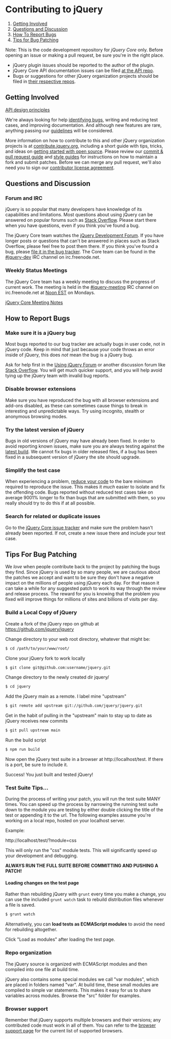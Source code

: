 # Contributing to jQuery

1. [Getting Involved](#getting-involved)
2. [Questions and Discussion](#questions-and-discussion)
3. [How To Report Bugs](#how-to-report-bugs)
4. [Tips for Bug Patching](#tips-for-bug-patching)

Note: This is the code development repository for *jQuery Core* only. Before opening an issue or making a pull request, be sure you're in the right place.
* jQuery plugin issues should be reported to the author of the plugin.
* jQuery Core API documentation issues can be filed [at the API repo](https://github.com/jquery/api.jquery.com/issues).
* Bugs or suggestions for other jQuery organization projects should be filed in [their respective repos](https://github.com/jquery/).

## Getting Involved

[API design principles](https://github.com/jquery/jquery/wiki/API-design-guidelines)

We're always looking for help [identifying bugs](#how-to-report-bugs), writing and reducing test cases, and improving documentation. And although new features are rare, anything passing our [guidelines](https://github.com/jquery/jquery/wiki/Adding-new-features) will be considered.

More information on how to contribute to this and other jQuery organization projects is at [contribute.jquery.org](https://contribute.jquery.org), including a short guide with tips, tricks, and ideas on [getting started with open source](https://contribute.jquery.org/open-source/). Please review our [commit & pull request guide](https://contribute.jquery.org/commits-and-pull-requests/) and [style guides](https://contribute.jquery.org/style-guide/) for instructions on how to maintain a fork and submit patches. Before we can merge any pull request, we'll also need you to sign our [contributor license agreement](https://contribute.jquery.org/cla/).


## Questions and Discussion

### Forum and IRC

jQuery is so popular that many developers have knowledge of its capabilities and limitations. Most questions about using jQuery can be answered on popular forums such as [Stack Overflow](https://stackoverflow.com). Please start there when you have questions, even if you think you've found a bug.

The jQuery Core team watches the [jQuery Development Forum](https://forum.jquery.com/developing-jquery-core). If you have longer posts or questions that can't be answered in places such as Stack Overflow, please feel free to post them there. If you think you've found a bug, please [file it in the bug tracker](#how-to-report-bugs). The Core team can be found in the [#jquery-dev](https://webchat.freenode.net/?channels=jquery-dev) IRC channel on irc.freenode.net.

### Weekly Status Meetings

The jQuery Core team has a weekly meeting to discuss the progress of current work. The meeting is held in the [#jquery-meeting](https://webchat.freenode.net/?channels=jquery-meeting) IRC channel on irc.freenode.net at [Noon EST](https://www.timeanddate.com/worldclock/fixedtime.html?month=1&day=17&year=2011&hour=12&min=0&sec=0&p1=43) on Mondays.

[jQuery Core Meeting Notes](https://meetings.jquery.org/category/core/)


## How to Report Bugs

### Make sure it is a jQuery bug

Most bugs reported to our bug tracker are actually bugs in user code, not in jQuery code. Keep in mind that just because your code throws an error inside of jQuery, this does *not* mean the bug is a jQuery bug.

Ask for help first in the [Using jQuery Forum](https://forum.jquery.com/using-jquery) or another discussion forum like [Stack Overflow](https://stackoverflow.com/). You will get much quicker support, and you will help avoid tying up the jQuery team with invalid bug reports.

### Disable browser extensions

Make sure you have reproduced the bug with all browser extensions and add-ons disabled, as these can sometimes cause things to break in interesting and unpredictable ways. Try using incognito, stealth or anonymous browsing modes.

### Try the latest version of jQuery

Bugs in old versions of jQuery may have already been fixed. In order to avoid reporting known issues, make sure you are always testing against the [latest build](https://releases.jquery.com/git/jquery-git.js). We cannot fix bugs in older released files, if a bug has been fixed in a subsequent version of jQuery the site should upgrade.

### Simplify the test case

When experiencing a problem, [reduce your code](https://webkit.org/quality/reduction.html) to the bare minimum required to reproduce the issue. This makes it *much* easier to isolate and fix the offending code. Bugs reported without reduced test cases take on average 9001% longer to fix than bugs that are submitted with them, so you really should try to do this if at all possible.

### Search for related or duplicate issues

Go to the [jQuery Core issue tracker](https://github.com/jquery/jquery/issues) and make sure the problem hasn't already been reported. If not, create a new issue there and include your test case.


## Tips For Bug Patching

We *love* when people contribute back to the project by patching the bugs they find. Since jQuery is used by so many people, we are cautious about the patches we accept and want to be sure they don't have a negative impact on the millions of people using jQuery each day. For that reason it can take a while for any suggested patch to work its way through the review and release process. The reward for you is knowing that the problem you fixed will improve things for millions of sites and billions of visits per day.

### Build a Local Copy of jQuery

Create a fork of the jQuery repo on github at https://github.com/jquery/jquery

Change directory to your web root directory, whatever that might be:

```bash
$ cd /path/to/your/www/root/
```

Clone your jQuery fork to work locally

```bash
$ git clone git@github.com:username/jquery.git
```

Change directory to the newly created dir jquery/

```bash
$ cd jquery
```

Add the jQuery main as a remote. I label mine "upstream"

```bash
$ git remote add upstream git://github.com/jquery/jquery.git
```

Get in the habit of pulling in the "upstream" main to stay up to date as jQuery receives new commits

```bash
$ git pull upstream main
```

Run the build script

```bash
$ npm run build
```

Now open the jQuery test suite in a browser at http://localhost/test. If there is a port, be sure to include it.

Success! You just built and tested jQuery!


### Test Suite Tips...

During the process of writing your patch, you will run the test suite MANY times. You can speed up the process by narrowing the running test suite down to the module you are testing by either double clicking the title of the test or appending it to the url. The following examples assume you're working on a local repo, hosted on your localhost server.

Example:

http://localhost/test/?module=css

This will only run the "css" module tests. This will significantly speed up your development and debugging.

**ALWAYS RUN THE FULL SUITE BEFORE COMMITTING AND PUSHING A PATCH!**


#### Loading changes on the test page

Rather than rebuilding jQuery with `grunt` every time you make a change, you can use the included `grunt watch` task to rebuild distribution files whenever a file is saved.

```bash
$ grunt watch
```

Alternatively, you can **load tests as ECMAScript modules** to avoid the need for rebuilding altogether.

Click "Load as modules" after loading the test page.


### Repo organization

The jQuery source is organized with ECMAScript modules and then compiled into one file at build time.

jQuery also contains some special modules we call "var modules", which are placed in folders named "var". At build time, these small modules are compiled to simple var statements. This makes it easy for us to share variables across modules. Browse the "src" folder for examples.

### Browser support

Remember that jQuery supports multiple browsers and their versions; any contributed code must work in all of them. You can refer to the [browser support page](https://jquery.com/browser-support/) for the current list of supported browsers.
